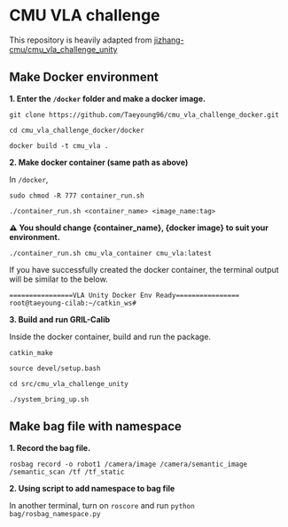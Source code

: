 # CMU VLA challenge  

This repository is heavily adapted from [jizhang-cmu/cmu_vla_challenge_unity](https://github.com/jizhang-cmu/cmu_vla_challenge_unity)  

## Make Docker environment  

**1. Enter the `/docker` folder and make a docker image.**
```
git clone https://github.com/Taeyoung96/cmu_vla_challenge_docker.git
```
```
cd cmu_vla_challenge_docker/docker
```
```
docker build -t cmu_vla .
```

**2. Make docker container (same path as above)**

In `/docker`,  
```
sudo chmod -R 777 container_run.sh
```
```
./container_run.sh <container_name> <image_name:tag>
```
**:warning: You should change {container_name}, {docker image} to suit your environment.**  

```
./container_run.sh cmu_vla_container cmu_vla:latest 
```

If you have successfully created the docker container, the terminal output will be similar to the below.
```
================VLA Unity Docker Env Ready================
root@taeyoung-cilab:~/catkin_ws#
```

**3. Build and run GRIL-Calib**

Inside the docker container, build and run the package.  
```
catkin_make
```
```
source devel/setup.bash
```

```
cd src/cmu_vla_challenge_unity
```

```
./system_bring_up.sh
```

## Make bag file with namespace

**1. Record the bag file.**

```
rosbag record -o robot1 /camera/image /camera/semantic_image /semantic_scan /tf /tf_static
```

**2. Using script to add namespace to bag file**  

In another terminal, turn on `roscore` and run `python bag/rosbag_namespace.py`

